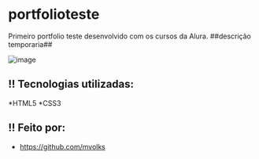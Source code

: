 # portfolioteste
Primeiro portfolio teste desenvolvido com os cursos da Alura.
          ##descrição temporaria##

![image](<img width="1864" height="955" alt="Captura de tela 2025-07-25 175552" src="https://github.com/user-attachments/assets/005bb822-0d7b-4357-b9e6-13afd32a158c" />)


## !! Tecnologias utilizadas:

*HTML5
*CSS3

## !! Feito por:
* https://github.com/mvolks
